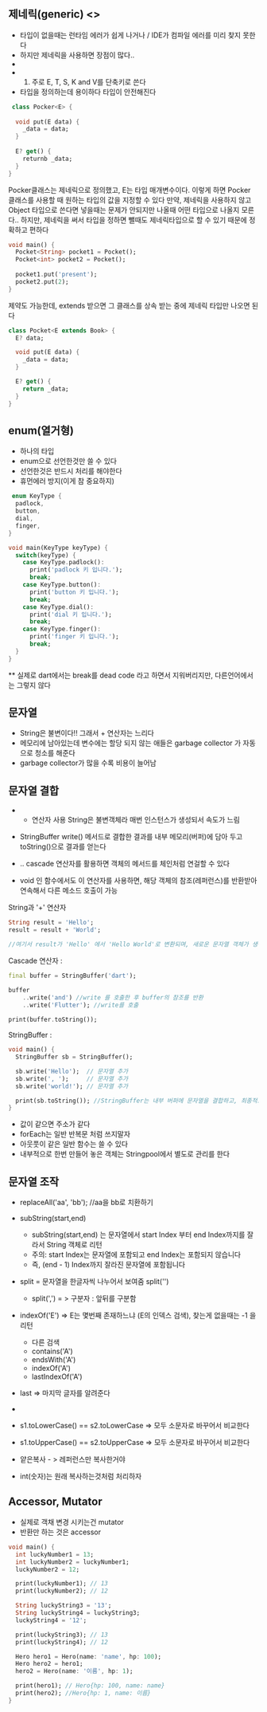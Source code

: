 ## 제네릭(generic) <> 
* 타입이 없을때는 런타임 에러가 쉽게 나거나
  / IDE가 컴파일 에러를 미리 찾지 못한다
* 하지만 제네릭을 사용하면 장점이 많다..
* 
* 1. 주로 E, T, S, K and V를 단축키로 쓴다
*    타입을 정의하는데 용이하다
     타입이 안전해진다
```dart
 class Pocker<E> {
  
  void put(E data) {
    _data = data;
  }
  
  E? get() {
    returnb _data;
  }
}

```
Pocker클래스는 제네릭으로 정의했고, E는 타입 매개변수이다. 
이렇게 하면 Pocker 클래스를 사용할 때 원하는 타입의 값을 지정할 수 있다
만약, 제네릭을 사용하지 않고 Object 타입으로 쓴다면
넣을때는 문제가 안되지만 나올때 어떤 타입으로 나올지 모른다..
하지만, 제네릭을 써서 타입을 정하면 뺄때도 제네릭타입으로
     할 수 있기 때문에 정확하고 편하다


```dart
void main() {
  Pocket<String> pocket1 = Pocket();
  Pocket<int> pocket2 = Pocket();
  
  pocket1.put('present');
  pocket2.put(2);
}

```
제약도 가능한데, extends 받으면 그 클래스를 상속 받는 중에 제네릭 타입만 나오면 된다
```dart
class Pocket<E extends Book> {
  E? data;

  void put(E data) {
    _data = data;
  }

  E? get() {
    return _data;
  }
}

```

## enum(열거형)
- 하나의 타입
- enum으로 선언한것만 쓸 수 있다
- 선언한것은 반드시 처리를 해야한다 
- 휴먼에러 방지(이게 참 중요하지)
```dart
 enum KeyType {
  padlock,
  button,
  dial,
  finger,
}

void main(KeyType keyType) {
  switch(keyType) {
    case KeyType.padlock():
      print('padlock 키 입니다.');
      break;
    case KeyType.button():
      print('button 키 입니다.');
      break;
    case KeyType.dial():
      print('dial 키 입니다.');
      break;
    case KeyType.finger():
      print('finger 키 입니다.');
      break;
  }
}

```
** 실제로 dart에서는 break를 dead code 라고 하면서 지워버리지만, 다른언어에서는 그렇지 않다



## 문자열
- String은 불변이다!! 그래서 + 연산자는 느리다
- 메모리에 남아있는데 변수에는 할당 되지 않는 애들은 garbage collector 가 자동으로 청소를 해준다
- garbage collector가 많을 수록 비용이 늘어남
## 문자열 결합

- + 연산자 사용 String은 불변객체라 매번 인스턴스가 생성되서 속도가 느림
- StringBuffer write() 메서드로 결합한 결과를 내부 메모리(버퍼)에 담아 두고 toString()으로 결과를 얻는다

- .. cascade 연산자를 활용하면 객체의 메서드를 체인처럼 연걸할 수 있다
- void 인 함수에서도 이 연산자를 사용하면, 해당 객체의 참조(레퍼런스)를 반환받아 연속해서 다른 메소드 호출이 가능

String과 '+' 연산자
```dart
String result = 'Hello';
result = result + 'World';

//여기서 result가 'Hello' 에서 'Hello World'로 변환되며, 새로운 문자열 객체가 생성

```



Cascade 연산자 : 
```dart
final buffer = StringBuffer('dart');

buffer
	..write('and') //write 를 호출한 후 buffer의 참조를 반환
	..write('Flutter'); //write를 호출
	
print(buffer.toString());

```

StringBuffer : 
```dart
void main() {
  StringBuffer sb = StringBuffer();

  sb.write('Hello');  // 문자열 추가
  sb.write(', ');     // 문자열 추가
  sb.write('world!'); // 문자열 추가

  print(sb.toString()); //StringBuffer는 내부 버퍼에 문자열을 결합하고, 최종적으로 toString()으로 문자열을 반환합니다.
}
```



- 값이 같으면 주소가 같다
- forEach는 일반 반복문 처럼 쓰지말자
- 아웃풋이 같은 일반 함수는 쓸 수 있다
- 내부적으로 한번 만들어 놓은 객체는 Stringpool에서 별도로 관리를 한다

## 문자열 조작
- replaceAll('aa', 'bb'); //aa을 bb로 치환하기

- subString(start,end)
  * subString(start,end) 는 문자열에서 start Index 부터
    end Index까지를 잘라서 String 객체로 리턴
  * 주의: start Index는 문자열에 포함되고 end Index는 포함되지 않습니다
  * 즉, (end - 1) Index까지 잘라진 문자열에 포함됩니다

- split = 문자열을 한글자씩 나누어서 보여줌 split('') 
  - split(',') = > 구분자 : 앞뒤를 구분함

- indexOf('E') => E는 몇번째 존재하느냐 (E의 인덱스 검색), 찾는게 없을때는 -1 을 리턴
  - 다른 검색
  * contains('A')
  * endsWith('A')
  * indexOf('A')
  * lastIndexOf('A')

- last => 마지막 글자를 알려준다
- 
- s1.toLowerCase() == s2.toLowerCase => 모두 소문자로 바꾸어서 비교한다
- s1.toUpperCase() == s2.toUpperCase => 모두 소문자로 바꾸어서 비교한다




- 얕은복사 - > 레퍼런스만 복사한거야
- int(숫자)는 원래 복사하는것처럼 처리하자
## Accessor, Mutator
- 실제로 객채 변경 시키는건 mutator
- 반환만 하는 것은 accessor

```dart
void main() {
  int luckyNumber1 = 13;
  int luckyNumber2 = luckyNumber1;
  luckyNumber2 = 12;

  print(luckyNumber1); // 13
  print(luckyNumber2); // 12

  String luckyString3 = '13';
  String luckyString4 = luckyString3;
  luckyString4 = '12';

  print(luckyString3); // 13
  print(luckyString4); // 12

  Hero hero1 = Hero(name: 'name', hp: 100);
  Hero hero2 = hero1;
  hero2 = Hero(name: '이름', hp: 1);

  print(hero1); // Hero{hp: 100, name: name}
  print(hero2); //Hero{hp: 1, name: 이름}
}

```